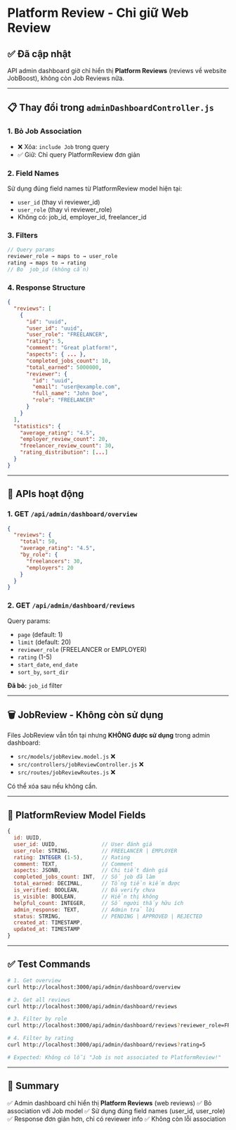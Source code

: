 # Platform Review - Chỉ giữ Web Review

## ✅ Đã cập nhật

API admin dashboard giờ chỉ hiển thị **Platform Reviews** (reviews về website JobBoost), không còn Job Reviews nữa.

---

## 📋 Thay đổi trong `adminDashboardController.js`

### 1. **Bỏ Job Association**

- ❌ Xóa: `include Job` trong query
- ✅ Giữ: Chỉ query PlatformReview đơn giản

### 2. **Field Names**

Sử dụng đúng field names từ PlatformReview model hiện tại:

- `user_id` (thay vì reviewer_id)
- `user_role` (thay vì reviewer_role)
- Không có: job_id, employer_id, freelancer_id

### 3. **Filters**

```javascript
// Query params
reviewer_role → maps to → user_role
rating → maps to → rating
// Bỏ job_id (không cần)
```

### 4. **Response Structure**

```json
{
  "reviews": [
    {
      "id": "uuid",
      "user_id": "uuid",
      "user_role": "FREELANCER",
      "rating": 5,
      "comment": "Great platform!",
      "aspects": { ... },
      "completed_jobs_count": 10,
      "total_earned": 5000000,
      "reviewer": {
        "id": "uuid",
        "email": "user@example.com",
        "full_name": "John Doe",
        "role": "FREELANCER"
      }
    }
  ],
  "statistics": {
    "average_rating": "4.5",
    "employer_review_count": 20,
    "freelancer_review_count": 30,
    "rating_distribution": [...]
  }
}
```

---

## 🎯 APIs hoạt động

### 1. GET `/api/admin/dashboard/overview`

```json
{
  "reviews": {
    "total": 50,
    "average_rating": "4.5",
    "by_role": {
      "freelancers": 30,
      "employers": 20
    }
  }
}
```

### 2. GET `/api/admin/dashboard/reviews`

Query params:

- `page` (default: 1)
- `limit` (default: 20)
- `reviewer_role` (FREELANCER or EMPLOYER)
- `rating` (1-5)
- `start_date`, `end_date`
- `sort_by`, `sort_dir`

**Đã bỏ:** `job_id` filter

---

## 🗑️ JobReview - Không còn sử dụng

Files JobReview vẫn tồn tại nhưng **KHÔNG được sử dụng** trong admin dashboard:

- `src/models/jobReview.model.js` ❌
- `src/controllers/jobReviewController.js` ❌
- `src/routes/jobReviewRoutes.js` ❌

Có thể xóa sau nếu không cần.

---

## 📝 PlatformReview Model Fields

```javascript
{
  id: UUID,
  user_id: UUID,              // User đánh giá
  user_role: STRING,          // FREELANCER | EMPLOYER
  rating: INTEGER (1-5),      // Rating
  comment: TEXT,              // Comment
  aspects: JSONB,             // Chi tiết đánh giá
  completed_jobs_count: INT,  // Số job đã làm
  total_earned: DECIMAL,      // Tổng tiền kiếm được
  is_verified: BOOLEAN,       // Đã verify chưa
  is_visible: BOOLEAN,        // Hiển thị không
  helpful_count: INTEGER,     // Số người thấy hữu ích
  admin_response: TEXT,       // Admin trả lời
  status: STRING,             // PENDING | APPROVED | REJECTED
  created_at: TIMESTAMP,
  updated_at: TIMESTAMP
}
```

---

## ✅ Test Commands

```bash
# 1. Get overview
curl http://localhost:3000/api/admin/dashboard/overview

# 2. Get all reviews
curl http://localhost:3000/api/admin/dashboard/reviews

# 3. Filter by role
curl http://localhost:3000/api/admin/dashboard/reviews?reviewer_role=FREELANCER

# 4. Filter by rating
curl http://localhost:3000/api/admin/dashboard/reviews?rating=5

# Expected: Không có lỗi "Job is not associated to PlatformReview!"
```

---

## 🎉 Summary

✅ Admin dashboard chỉ hiển thị **Platform Reviews** (web reviews)
✅ Bỏ association với Job model
✅ Sử dụng đúng field names (user_id, user_role)
✅ Response đơn giản hơn, chỉ có reviewer info
✅ Không còn lỗi association
